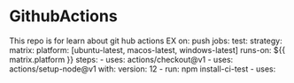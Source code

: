 # GithubActions
This repo is for learn about git hub actions
EX
on: push
jobs:
  test:
    strategy:
      matrix:
        platform: [ubuntu-latest, macos-latest, windows-latest]
    runs-on: ${{ matrix.platform }}
    steps:
    - uses: actions/checkout@v1
    - uses: actions/setup-node@v1
      with:
        version: 12
    - run: npm install-ci-test
    - uses:
